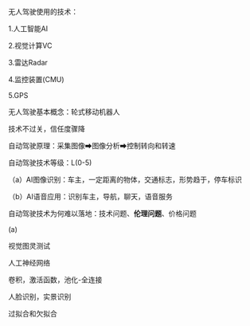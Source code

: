 无人驾驶使用的技术：

1.人工智能AI

2.视觉计算VC

3.雷达Radar

4.监控装置(CMU)

5.GPS

无人驾驶基本概念：轮式移动机器人

技术不过关，信任度骤降



自动驾驶原理：采集图像➡图像分析➡控制转向和转速

自动驾驶技术等级：L(0-5)



（a）AI图像识别：车主，一定距离的物体，交通标志，形势趋于，停车标识

（b）AI语音应用：识别车主，导航，聊天，语音服务



自动驾驶技术为何难以落地：技术问题、**伦理问题**、价格问题

(a)

视觉图灵测试

人工神经网络

卷积，激活函数，池化-全连接

人脸识别，实景识别

过拟合和欠拟合